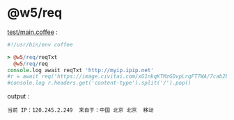 [‼️]: ✏️README.mdt

# @w5/req

[test/main.coffee](./test/main.coffee) :

```coffee
#!/usr/bin/env coffee

> @w5/req/reqTxt
  @w5/req/req
console.log await reqTxt 'http://myip.ipip.net'
#r = await req('https://image.civitai.com/xG1nkqKTMzGDvpLrqFT7WA/7cab2bee-5662-46f9-de0f-992437662a00/width=0')
#console.log r.headers.get('content-type').split('/').pop()
```

output :

```
当前 IP：120.245.2.249  来自于：中国 北京 北京  移动
```
